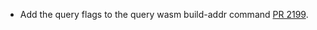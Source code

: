 * Add the query flags to the query wasm build-addr command [PR 2199](https://github.com/provenance-io/provenance/pull/2199).
